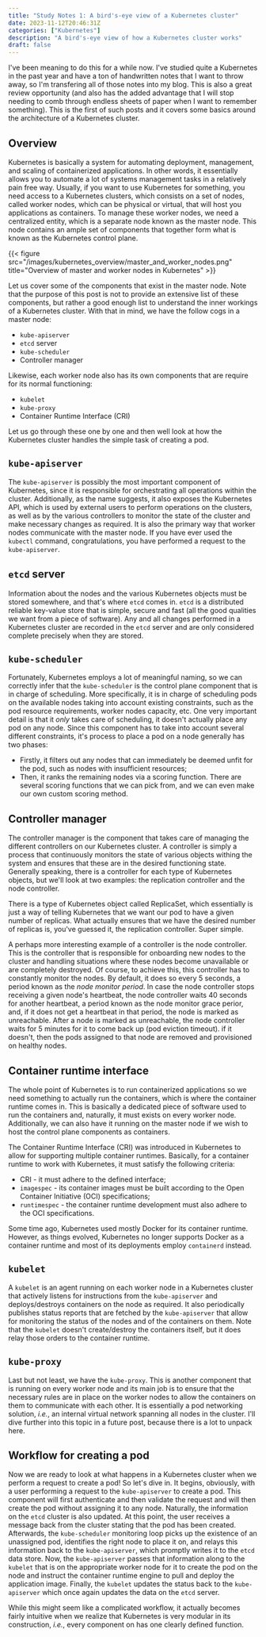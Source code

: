 ```yaml
---
title: "Study Notes 1: A bird's-eye view of a Kubernetes cluster"
date: 2023-11-12T20:46:31Z
categories: ["Kubernetes"]
description: "A bird's-eye view of how a Kubernetes cluster works"
draft: false
---
```


I've been meaning to do this for a while now. I've studied quite a Kubernetes in the past year and have a ton of handwritten notes that I want to throw away, so I'm transfering all of those notes into my blog. This is also a great review opportunity (and also has the added advantage that I will stop needing to comb through endless sheets of paper when I want to remember something). This is the first of such posts and it covers some basics around the architecture of a Kubernetes cluster. 

## Overview

Kubernetes is basically a system for automating deployment, management, and scaling of containerized applications. In other words, it essentially allows you to automate a lot of systems management tasks in a relatively pain free way. Usually, if you want to use Kubernetes for something, you need access to a Kubernetes clusters, which consists on a set of nodes, called worker nodes, which can be physical or virtual, that will host you applications as containers. To manage these worker nodes, we need a centralized entity, which is a separate node known as the master node. This node contains an ample set of components that together form what is known as the Kubernetes control plane.

{{< figure src="/images/kubernetes_overview/master_and_worker_nodes.png" title="Overview of master and worker nodes in Kubernetes" >}}

Let us cover some of the components that exist in the master node. Note that the purpose of this post is not to provide an extensive list of these components, but rather a good enough list to understand the inner workings of a Kubernetes cluster. With that in mind, we have the follow cogs in a master node:
* `kube-apiserver`
* `etcd` server
* `kube-scheduler`
* Controller manager

Likewise, each worker node also has its own components that are require for its normal functioning:
* `kubelet`
* `kube-proxy`
* Container Runtime Interface (CRI)

Let us go through these one by one and then well look at how the Kubernetes cluster handles the simple task of creating a pod.

## `kube-apiserver`

The `kube-apiserver` is possibly the most important component of Kubernetes, since it is responsible for orchestrating all operations within the cluster. Additionally, as the name suggests, it also exposes the Kubernetes API, which is used by external users to perform operations on the clusters, as well as by the various controllers to monitor the state of the cluster and make necessary changes as required. It is also the primary way that worker nodes communicate with the master node. If you have ever used the `kubectl` command, congratulations, you have performed a request to the `kube-apiserver`.

## `etcd` server

Information about the nodes and the various Kubernetes objects must be stored somewhere, and that's where `etcd` comes in. `etcd` is a distributed reliable key-value store that is simple, secure and fast (all the good qualities we want from a piece of software). Any and all changes performed in a Kubernetes cluster are recorded in the `etcd` server and are only considered complete precisely when they are stored. 

## `kube-scheduler`

Fortunately, Kubernetes employs a lot of meaningful naming, so we can correctly infer that the `kube-scheduler` is the control plane component that is in charge of scheduling. More specifically, it is in charge of scheduling pods on the available nodes taking into account existing constraints, such as the pod resource requirements, worker nodes capacity, etc. One very important detail is that it *only* takes care of scheduling, it doesn't actually place any pod on any node. Since this component has to take into account several different constraints, it's process to place a pod on a node generally has two phases:
* Firstly, it filters out any nodes that can immediately be deemed unfit for the pod, such as nodes with insufficient resources;
* Then, it ranks the remaining nodes via a scoring function. There are several scoring functions that we can pick from, and we can even make our own custom scoring method.

## Controller manager

The controller manager is the component that takes care of managing the different controllers on our Kubernetes cluster. A controller is simply a process that continuously monitors the state of various objects withing the system and ensures that these are in the desired functioning state. Generally speaking, there is a controller for each type of Kubernetes objects, but we'll look at two examples: the replication controller and the node controller.

There is a type of Kubernetes object called ReplicaSet, which essentially is just a way of telling Kubernetes that we want our pod to have a given number of replicas. What actually ensures that we have the desired number of replicas is, you've guessed it, the replication controller. Super simple.

A perhaps more interesting example of a controller is the node controller. This is the controller that is responsible for onboarding new nodes to the cluster and handling situations where these nodes become unavailable or are completely destroyed. Of course, to achieve this, this controller has to constantly monitor the nodes. By default, it does so every 5 seconds, a period known as the *node monitor period*. In case the node controller stops receiving a given node's heartbeat, the node controller waits 40 seconds for another heartbeat, a period known as the node monitor grace perior, and, if it does not get a heartbeat in that period, the node is marked as unreachable. After a node is marked as unreachable, the node controller waits for 5 minutes for it to come back up (pod eviction timeout). if it doesn't, then the pods assigned to that node are removed and provisioned on healthy nodes.

## Container runtime interface

The whole point of Kubernetes is to run containerized applications so we need something to actually run the containers, which is where the container runtime comes in. This is basically a dedicated piece of software used to run the containers and, naturally, it must exists on every worker node. Additionally, we can also have it running on the master node if we wish to host the control plane components as containers.

The Container Runtime Interface (CRI) was introduced in Kubernetes to allow for supporting multiple container runtimes. Basically, for a container runtime to work with Kubernetes, it must satisfy the following criteria:
* CRI - it must adhere to the defined interface;
* `imagespec` - its container images must be built according to the Open Container Initiative (OCI) specifications;
* `runtimespec` - the container runtime development must also adhere to the OCI specifications.

Some time ago, Kubernetes used mostly Docker for its container runtime. However, as things evolved, Kubernetes no longer supports Docker as a container runtime and most of its deployments employ `containerd` instead.

## `kubelet`

A `kubelet` is an agent running on each worker node in a Kubernetes cluster that actively listens for instructions from the `kube-apiserver` and deploys/destroys containers on the node as required. It also periodically publishes status reports that are fetched by the `kube-apiserver` that allow for monitoring the status of the nodes and of the containers on them. Note that the `kubelet` doesn't create/destroy the containers itself, but it does relay those orders to the container runtime.

## `kube-proxy`

Last but not least, we have the `kube-proxy`. This is another component that is running on every worker node and its main job is to ensure that the necessary rules are in place on the worker nodes to allow the containers on them to communicate with each other. It is essentially a pod networking solution, *i.e.*, an internal virtual network spanning all nodes in the cluster. I'll dive further into this topic in a future post, because there is a lot to unpack here. 

## Workflow for creating a pod

Now we are ready to look at what happens in a Kubernetes cluster when we perform a request to create a pod! So let's dive in. It begins, obviously, with a user performing a request to the `kube-apiserver` to create a pod. This component will first authenticate and then validate the request and will then create the pod without assigning it to any node. Naturally, the information on the `etcd` cluster is also updated. At this point, the user receives a message back from the cluster stating that the pod has been created. Afterwards, the `kube-scheduler` monitoring loop picks up the existence of an unassigned pod, identifies the right node to place it on, and relays this information back to the `kube-apiserver`, which promptly writes it to the `etcd` data store. Now, the `kube-apiserver` passes that information along to the `kubelet` that is on the appropriate worker node for it to create the pod on the node and instruct the container runtime engine to pull and deploy the application image. Finally, the `kubelet` updates the status back to the `kube-apiserver` which once again updates the data on the `etcd` server. 

While this might seem like a complicated workflow, it actually becomes fairly intuitive when we realize that Kubernetes is very modular in its construction, *i.e.*, every component on has one clearly defined function.